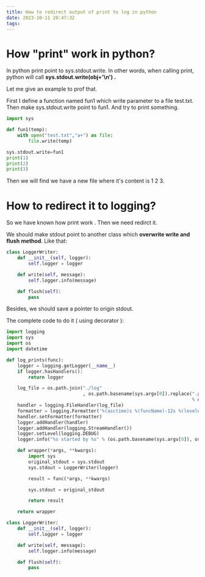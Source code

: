 ```yaml
---
title: How to redirect output of print to log in python
date: 2023-10-11 20:47:32
tags:
---
```

# How "print" work in python?

In python print point to sys.stdout.write. In other words, when calling print, python will call **sys.stdout.write(obj+'\n') .**

Let me give an example to prof that.

First I define a function named fun1 which write parameter to a file test.txt. Then make sys.stdout.write point to fun1. And try to print something.

```python
import sys

def fun1(temp):
    with open("test.txt","a+") as file:
        file.write(temp)

sys.stdout.write=fun1
print(1)
print(2)
print(3)

```

Then we will find we have a new file where it's content is 1 2 3.

# How to redirect it to logging?

So we have known how print work . Then we need redirct it.

We should make stdout point to another class which **overwrite write and flush** **method**. Like that:

```python
class LoggerWriter:
    def __init__(self, logger):
        self.logger = logger

    def write(self, message):
        self.logger.info(message)

    def flush(self):
        pass

```

Besides, we should save a pointer to origin stdout. 

The complete code to do it  ( using decorator ):

```python
import logging
import sys
import os
import datetime

def log_prints(func):
    logger = logging.getLogger(__name__)
    if logger.hasHandlers():
        return logger

    log_file = os.path.join("./log"
                            , os.path.basename(sys.argv[0]).replace(".py", "_%s.log" \
                                                                    % datetime.datetime.now().strftime("%Y%m%d")))
    handler = logging.FileHandler(log_file)
    formatter = logging.Formatter('%(asctime)s %(funcName)-12s %(levelname)-8s %(message)s')
    handler.setFormatter(formatter)
    logger.addHandler(handler)
    logger.addHandler(logging.StreamHandler())
    logger.setLevel(logging.DEBUG)
    logger.info("%s started by %s" % (os.path.basename(sys.argv[0]), os.getlogin()))

    def wrapper(*args, **kwargs):
        import sys
        original_stdout = sys.stdout
        sys.stdout = LoggerWriter(logger)

        result = func(*args, **kwargs)

        sys.stdout = original_stdout

        return result

    return wrapper

class LoggerWriter:
    def __init__(self, logger):
        self.logger = logger

    def write(self, message):
        self.logger.info(message)

    def flush(self):
        pass


```
